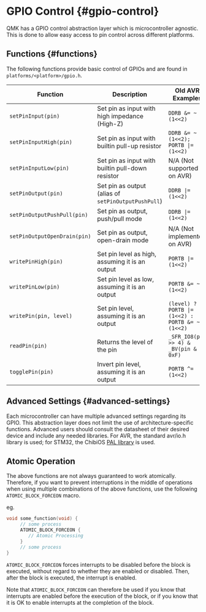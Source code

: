 # GPIO Control {#gpio-control}

QMK has a GPIO control abstraction layer which is microcontroller agnostic. This is done to allow easy access to pin control across different platforms.

## Functions {#functions}

The following functions provide basic control of GPIOs and are found in `platforms/<platform>/gpio.h`.

| Function                     | Description                                         | Old AVR Examples                                | Old ChibiOS/ARM Examples                         |
|------------------------------|-----------------------------------------------------|-------------------------------------------------|--------------------------------------------------|
| `setPinInput(pin)`           | Set pin as input with high impedance (High-Z)       | `DDRB &= ~(1<<2)`                               | `palSetLineMode(pin, PAL_MODE_INPUT)`            |
| `setPinInputHigh(pin)`       | Set pin as input with builtin pull-up resistor      | `DDRB &= ~(1<<2); PORTB \|= (1<<2)`             | `palSetLineMode(pin, PAL_MODE_INPUT_PULLUP)`     |
| `setPinInputLow(pin)`        | Set pin as input with builtin pull-down resistor    | N/A (Not supported on AVR)                      | `palSetLineMode(pin, PAL_MODE_INPUT_PULLDOWN)`   |
| `setPinOutput(pin)`          | Set pin as output (alias of `setPinOutputPushPull`) | `DDRB \|= (1<<2)`                               | `palSetLineMode(pin, PAL_MODE_OUTPUT_PUSHPULL)`  |
| `setPinOutputPushPull(pin)`  | Set pin as output, push/pull mode                   | `DDRB \|= (1<<2)`                               | `palSetLineMode(pin, PAL_MODE_OUTPUT_PUSHPULL)`  |
| `setPinOutputOpenDrain(pin)` | Set pin as output, open-drain mode                  | N/A (Not implemented on AVR)                    | `palSetLineMode(pin, PAL_MODE_OUTPUT_OPENDRAIN)` |
| `writePinHigh(pin)`          | Set pin level as high, assuming it is an output     | `PORTB \|= (1<<2)`                              | `palSetLine(pin)`                                |
| `writePinLow(pin)`           | Set pin level as low, assuming it is an output      | `PORTB &= ~(1<<2)`                              | `palClearLine(pin)`                              |
| `writePin(pin, level)`       | Set pin level, assuming it is an output             | `(level) ? PORTB \|= (1<<2) : PORTB &= ~(1<<2)` | `(level) ? palSetLine(pin) : palClearLine(pin)`  |
| `readPin(pin)`               | Returns the level of the pin                        | `_SFR_IO8(pin >> 4) & _BV(pin & 0xF)`           | `palReadLine(pin)`                               |
| `togglePin(pin)`             | Invert pin level, assuming it is an output          | `PORTB ^= (1<<2)`                               | `palToggleLine(pin)`                             |

## Advanced Settings {#advanced-settings}

Each microcontroller can have multiple advanced settings regarding its GPIO. This abstraction layer does not limit the use of architecture-specific functions. Advanced users should consult the datasheet of their desired device and include any needed libraries. For AVR, the standard avr/io.h library is used; for STM32, the ChibiOS [PAL library](https://chibios.sourceforge.net/docs3/hal/group___p_a_l.html) is used.

## Atomic Operation

The above functions are not always guaranteed to work atomically. Therefore, if you want to prevent interruptions in the middle of operations when using multiple combinations of the above functions, use the following `ATOMIC_BLOCK_FORCEON` macro.

eg.
```c
void some_function(void) {
     // some process
     ATOMIC_BLOCK_FORCEON {
        // Atomic Processing
     }
     // some process
}
```

`ATOMIC_BLOCK_FORCEON` forces interrupts to be disabled before the block is executed, without regard to whether they are enabled or disabled. Then, after the block is executed, the interrupt is enabled.

Note that `ATOMIC_BLOCK_FORCEON` can therefore be used if you know that interrupts are enabled before the execution of the block, or if you know that it is OK to enable interrupts at the completion of the block.
